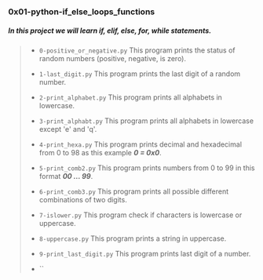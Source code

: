 ### 0x01-python-if_else_loops_functions

##### In this project we will learn ___if, elif, else, for, while statements___.

> - `0-positive_or_negative.py` This program prints the status of random numbers (positive, negative, is zero).
>
> - `1-last_digit.py` This program prints the last digit of a random number.
>
> - `2-print_alphabet.py` This program prints all alphabets in lowercase.
>
> - `3-print_alphabt.py` This program prints all alphabets in lowercase except 'e' and 'q'.
>
> - `4-print_hexa.py` This program prints decimal and hexadecimal from 0 to 98 as this example  ___0 = 0x0___.
>
> - `5-print_comb2.py` This program prints numbers from 0 to 99 in this format ___00 ... 99___.
>
> - `6-print_comb3.py` This program prints all possible different combinations of two digits.
>
> - `7-islower.py` This program check if characters is lowercase or uppercase.
>
> - `8-uppercase.py` This program prints a string in uppercase.
>
> - `9-print_last_digit.py` This program prints last digit of a number.
>
> - ``
